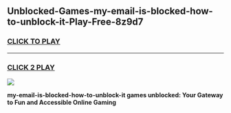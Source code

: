
## Unblocked-Games-my-email-is-blocked-how-to-unblock-it-Play-Free-8z9d7
<h3>
<a href="https://premium76.site?title=my-email-is-blocked-how-to-unblock-it&ref=23A">CLICK TO PLAY</a></h3>
<hr>

<h3>
<a href="https://premium76.site?title=my-email-is-blocked-how-to-unblock-it&ref=23A">CLICK 2 PLAY</a>
  
</h3>

<a href="https://premium76.site?title=my-email-is-blocked-how-to-unblock-it&ref=23A"><img src="https://clearcache.store/games.png"></a>


**my-email-is-blocked-how-to-unblock-it games unblocked: Your Gateway to Fun and Accessible Online Gaming**
